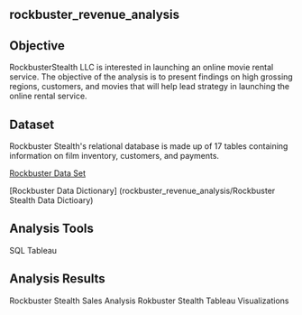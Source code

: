 ## rockbuster_revenue_analysis

## Objective 

RockbusterStealth LLC is interested in launching an online movie rental service. The objective of the analysis is to present findings on high grossing regions, customers, and movies that will help lead strategy in launching the online rental service.

## Dataset

Rockbuster Stealth's relational database is made up of 17 tables containing information on film inventory, customers, and payments. 

[Rockbuster Data Set](http://www.postgresqltutorial.com/wp-content/uploads/2019/05/dvdrental.zip)

[Rockbuster Data Dictionary] (rockbuster_revenue_analysis/Rockbuster Stealth Data Dictioary)

## Analysis Tools 

SQL
Tableau 

## Analysis Results

Rockbuster Stealth Sales Analysis 
Rokbuster Stealth Tableau Visualizations
